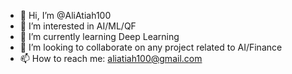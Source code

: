 - 👋 Hi, I’m @AliAtiah100
- 👀 I’m interested in AI/ML/QF
- 🌱 I’m currently learning Deep Learning
- 💞️ I’m looking to collaborate on any project related to AI/Finance
- 📫 How to reach me: aliatiah100@gmail.com

<!---
AliAtiah100/AliAtiah100 is a ✨ special ✨ repository because its `README.md` (this file) appears on your GitHub profile.
You can click the Preview link to take a look at your changes.
--->
